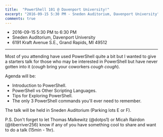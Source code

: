 ```yaml
---
title:  "PowerShell 101 @ Davenport University!"
excerpt: "2016-09-15 5:30 PM - Sneden Auditorium, Davenport University"
comments: true
---
```


* 2016-09-15 5:30 PM to 6:30 PM
* Sneden Auditorium, Davenport University
* 6191 Kraft Avenue S.E., Grand Rapids, MI 49512

---

Most of you attending have used PowerShell quite a bit but I wanted to give a starters talk for those who may be interested in PowerShell but have never gotten into it (*cough* bring your coworkers *cough* *cough*).

Agenda will be:

* Introduction to PowerShell.
* PowerShell vs Other Scripting Languages.
* Tips for Exploring PowerShell.
* The only 3 PowerShell commands you'll ever need to remember.

The talk will be held in Sneden Auditorium (Parking lots E or F).

P.S. Don't forget to let Thomas Malkewitz (@dotps1) or Micah Rairdon (@tiberriver256)  know if any of you have something cool to share and want to do a talk (15min - 1hr). 
